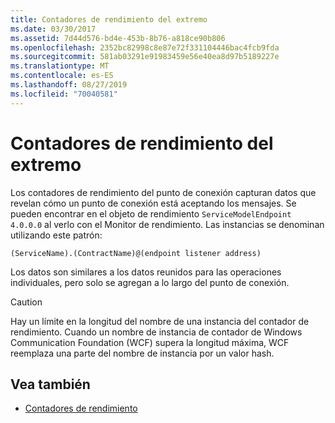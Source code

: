 ```yaml
---
title: Contadores de rendimiento del extremo
ms.date: 03/30/2017
ms.assetid: 7d44d576-bd4e-453b-8b76-a818ce90b806
ms.openlocfilehash: 2352bc82998c8e87e72f331104446bac4fcb9fda
ms.sourcegitcommit: 581ab03291e91983459e56e40ea8d97b5189227e
ms.translationtype: MT
ms.contentlocale: es-ES
ms.lasthandoff: 08/27/2019
ms.locfileid: "70040581"
---
```

# <a name="endpoint-performance-counters"></a>Contadores de rendimiento del extremo
Los contadores de rendimiento del punto de conexión capturan datos que revelan cómo un punto de conexión está aceptando los mensajes. Se pueden encontrar en el objeto de rendimiento `ServiceModelEndpoint 4.0.0.0` al verlo con el Monitor de rendimiento. Las instancias se denominan utilizando este patrón:  
  
```  
(ServiceName).(ContractName)@(endpoint listener address)  
```  
  
 Los datos son similares a los datos reunidos para las operaciones individuales, pero solo se agregan a lo largo del punto de conexión.  
  
> [!CAUTION]
> Hay un límite en la longitud del nombre de una instancia del contador de rendimiento. Cuando un nombre de instancia de contador de Windows Communication Foundation (WCF) supera la longitud máxima, WCF reemplaza una parte del nombre de instancia por un valor hash.  
  
## <a name="see-also"></a>Vea también

- [Contadores de rendimiento](../../../../../docs/framework/wcf/diagnostics/performance-counters/index.md)
